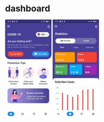 # dashboard
<p float="left">
<img src="https://github.com/einoorish/Flutter-UI-Examples/blob/master/dashboard/screenshot.jpg" width="30%" height="30%">
<img src="https://github.com/einoorish/Flutter-UI-Examples/blob/master/dashboard/screenshot1.jpg" width="30%" height="30%">
</p>
